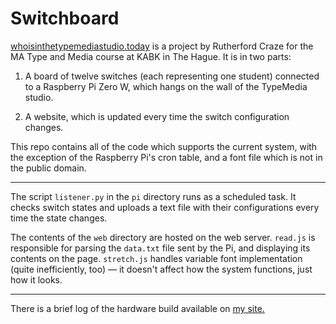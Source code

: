 # Switchboard

[whoisinthetypemediastudio.today](https://whoisinthetypemediastudio.today) is a project by Rutherford Craze for the MA Type and Media course at KABK in The Hague. It is in two parts:

1. A board of twelve switches (each representing one student) connected to a Raspberry Pi Zero W, which hangs on the wall of the TypeMedia studio.

2. A website, which is updated every time the switch configuration changes.

This repo contains all of the code which supports the current system, with the exception of the Raspberry Pi's cron table, and a font file which is not in the public domain.

- - -

The script `listener.py` in the `pi` directory runs as a scheduled task. It checks switch states and uploads a text file with their configurations every time the state changes.

The contents of the `web` directory are hosted on the web server. `read.js` is responsible for parsing the `data.txt` file sent by the Pi, and displaying its contents on the page. `stretch.js` handles variable font implementation (quite inefficiently, too) — it doesn't affect how the system functions, just how it looks.

- - -

There is a brief log of the hardware build available on [my site.](https://craze.co.uk/switchboard+build+log)